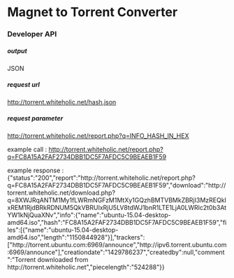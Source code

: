 # Magnet to Torrent Converter 


### Developer API 







##### output

JSON









##### request url

http://torrent.whiteholic.net/hash.json









##### request parameter

http://torrent.whiteholic.net/report.php?q=INFO_HASH_IN_HEX


example call : http://torrent.whiteholic.net/report.php?q=FC8A15A2FAF2734DBB1DC5F7AFDC5C9BEAEB1F59

example response : {"status":"200","report":"http:\/\/torrent.whiteholic.net\/report.php?q=FC8A15A2FAF2734DBB1DC5F7AFDC5C9BEAEB1F59","download":"http:\/\/torrent.whiteholic.net\/download.php?q=8XWJRqANTM1My1fLWRmNGFzM1MtXy1GQzhBMTVBMkZBRjI3MzREQkIxREM1RjdBRkRDNUM5QkVBRUIxRjU5LV8tdWJ1bnR1LTE1LjA0LWRlc2t0b3AtYW1kNjQuaXNv","info":{"name":"ubuntu-15.04-desktop-amd64.iso","hash":"FC8A15A2FAF2734DBB1DC5F7AFDC5C9BEAEB1F59","files":[{"name":"ubuntu-15.04-desktop-amd64.iso","length":"1150844928"}],"trackers":["http:\/\/torrent.ubuntu.com:6969\/announce","http:\/\/ipv6.torrent.ubuntu.com:6969\/announce"],"creationdate":"1429786237","createdby":null,"comment":"Torrent downloaded from http:\/\/torrent.whiteholic.net","piecelength":"524288"}}

